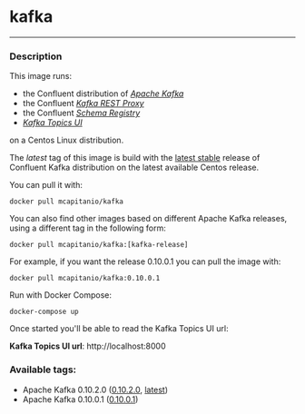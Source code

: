 # **kafka**
___

### Description


This image runs:

 * the Confluent distribution of [*Apache Kafka*](https://github.com/confluentinc/kafka.git)
 * the Confluent [*Kafka REST Proxy*](https://github.com/confluentinc/kafka-rest.git)
 * the Confluent [*Schema Registry*](https://github.com/confluentinc/schema-registry.git)
 * [*Kafka Topics UI*](https://github.com/Landoop/kafka-topics-ui.git)
 
on a Centos Linux distribution.

The *latest* tag of this image is build with the [latest stable](https://github.com/confluentinc/kafka/releases/tag/v3.2.0) release of Confluent Kafka distribution on the latest available Centos release.

You can pull it with:

    docker pull mcapitanio/kafka


You can also find other images based on different Apache Kafka releases, using a different tag in the following form:

    docker pull mcapitanio/kafka:[kafka-release]


For example, if you want the release 0.10.0.1 you can pull the image with:

    docker pull mcapitanio/kafka:0.10.0.1

Run with Docker Compose:

    docker-compose up

Once started you'll be able to read the Kafka Topics UI url:

**Kafka Topics UI url**:	http://localhost:8000

### Available tags:

- Apache Kafka 0.10.2.0 ([0.10.2.0](https://github.com/mcapitanio/docker-kafka/blob/0.10.2.0/Dockerfile), [latest](https://github.com/mcapitanio/docker-kafka/blob/latest/Dockerfile))
- Apache Kafka 0.10.0.1 ([0.10.0.1](https://github.com/mcapitanio/docker-kafka/blob/0.10.0.1/Dockerfile))